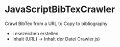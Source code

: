 # JavaScriptBibTexCrawler
Crawl BibTex from a URL to Copy to bibliography


* Lesezeichen erstellen
* Inhalt (URL) -> Inhalt der Datei Crawler.js)
